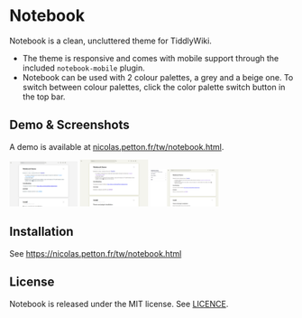 # Notebook

Notebook is a clean, uncluttered theme for TiddlyWiki.

- The theme is responsive and comes with mobile support through the included
  `notebook-mobile` plugin.
- Notebook can be used with 2 colour palettes, a grey and a beige one. To switch
  between colour palettes, click the color palette switch button in the top bar.

## Demo & Screenshots

A demo is available at
[nicolas.petton.fr/tw/notebook.html](https://nicolas.petton.fr/tw/notebook.html).


<a href="./screenshots/grey.png"><img src="./screenshots/grey.png" width="24%" alt="Grey theme"/></a>
<a href="./screenshots/beige.png"><img src="./screenshots/beige.png" width="24%" alt="Beige theme"/></a>
<a href="./screenshots/sidebar.png"><img src="./screenshots/sidebar.png" width="24%" alt="Left sidebar"/></a>

## Installation

See https://nicolas.petton.fr/tw/notebook.html

## License

Notebook is released under the MIT license. See [LICENCE](./LICENSE).
